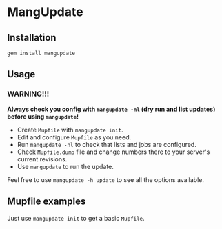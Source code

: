MangUpdate
==========

Installation
------------

    gem install mangupdate

Usage
-----
   
### WARNING!!!
**Always check you config with `mangupdate -nl` (dry run and list updates) before using `mangupdate`!**

 - Create `Mupfile` with `mangupdate init`.
 - Edit and configure `Mupfile` as you need.
 - Run `mangupdate -nl` to check that lists and jobs are configured.
 - Check `Mupfile.dump` file and change numbers there to your server's current revisions.
 - Use `mangupdate` to run the update.
 
Feel free to use `mangupdate -h update` to see all the options available.


Mupfile examples
----------------

Just use `mangupdate init` to get a basic `Mupfile`.